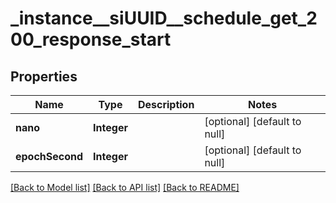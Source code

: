 # _instance__siUUID__schedule_get_200_response_start
## Properties

| Name | Type | Description | Notes |
|------------ | ------------- | ------------- | -------------|
| **nano** | **Integer** |  | [optional] [default to null] |
| **epochSecond** | **Integer** |  | [optional] [default to null] |

[[Back to Model list]](../README.md#documentation-for-models) [[Back to API list]](../README.md#documentation-for-api-endpoints) [[Back to README]](../README.md)

